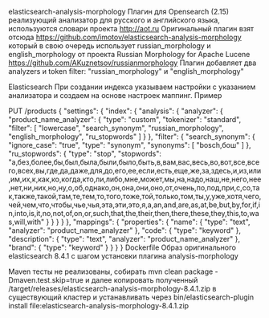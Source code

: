 elasticsearch-analysis-morphology
Плагин для Opensearch (2.15) реализующий анализатор для русского и английского языка, используются словари проекта http://aot.ru Оригинальный плагин взят отсюда https://github.com/imotov/elasticsearch-analysis-morphology который в свою очередь использует russian_morphology и english_morphology от проекта Russian Morphology for Apache Lucene https://github.com/AKuznetsov/russianmorphology Плагин добавляет два analyzers и token filter: "russian_morphology" и "english_morphology"

Elasticsearch
При создании индекса указываем настройки с указанием анализатора и создаем на основе настроек маппинг. Пример

PUT /products
{
    "settings": {
        "index": {
            "analysis": {
                "analyzer": {
                    "product_name_analyzer": {
                        "type": "custom",
                        "tokenizer": "standard",
                        "filter": [
                            "lowercase",
                            "search_synonym",
                            "russian_morphology",
                            "english_morphology",
                            "ru_stopwords"
                        ]
                    }
                },
                "filter": {
                    "search_synonym": {
                        "ignore_case": "true",
                        "type": "synonym",
                        "synonyms": [
                            "bosch,бош"
                        ]
                    },
                    "ru_stopwords": {
                        "type": "stop",
                        "stopwords": "а,без,более,бы,был,была,были,было,быть,в,вам,вас,весь,во,вот,все,всего,всех,вы,где,да,даже,для,до,его,ее,если,есть,еще,же,за,здесь,и,из,или,им,их,к,как,ко,когда,кто,ли,либо,мне,может,мы,на,надо,наш,не,него,нее,нет,ни,них,но,ну,о,об,однако,он,она,они,оно,от,очень,по,под,при,с,со,так,также,такой,там,те,тем,то,того,тоже,той,только,том,ты,у,уже,хотя,чего,чей,чем,что,чтобы,чье,чья,эта,эти,это,я,a,an,and,are,as,at,be,but,by,for,if,in,into,is,it,no,not,of,on,or,such,that,the,their,then,there,these,they,this,to,was,will,with"
                    }
                }
            }
        }
    },
    "mappings": {
        "properties": {
            "name": {
                "type": "text",
                "analyzer": "product_name_analyzer"
            },
            "code": {
                "type": "keyword"
            },
            "description": {
                "type": "text",
                "analyzer": "product_name_analyzer"
            },
            "brand": {
                "type": "keyword"
            }
        }
    }
}
Dockerfile
Образ оригинального elasticsearch 8.4.1 с шагом установки плагина analysis-morphology

Maven
тесты не реализованы, собирать mvn clean package -Dmaven.test.skip=true и далее копировать полученный /target/releases/elasticsearch-analysis-morphology-8.4.1.zip в существующий кластер и устанавливать через bin/elasticsearch-plugin install file:elasticsearch-analysis-morphology-8.4.1.zip
